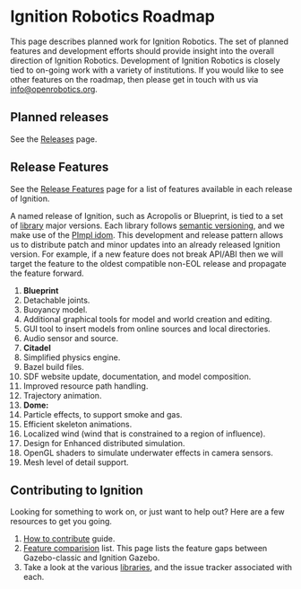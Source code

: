 # Ignition Robotics Roadmap

This page describes planned work for Ignition Robotics. The set of planned
features and development efforts should provide insight into the overall
direction of Ignition Robotics. Development of Ignition Robotics is closely
tied to on-going work with a variety of institutions. If you would like to
see other features on the roadmap, then please get in touch with us via
info@openrobotics.org. 

## Planned releases

See the [Releases](/docs/releases) page.

## Release Features

See the [Release Features](/docs/release-features) page for a list of features
available in each release of Ignition.

A named release of Ignition, such as Acropolis or Blueprint, is tied to
a set of [library](/libs) major versions. Each library follows
[semantic versioning](https://semver.org/), and we make use of the [PImpl
idom](https://en.cppreference.com/w/cpp/language/pimpl). This development
and release pattern allows us to distribute patch and minor updates into an already released Ignition version. For example, if a new feature does not break API/ABI then we will target the feature to the oldest compatible non-EOL release and propagate the feature forward.

1. **Blueprint**
  1. Detachable joints.
  1. Buoyancy model.
  1. Additional graphical tools for model and world creation and editing.
  1. GUI tool to insert models from online sources and local directories.
  1. Audio sensor and source.
1. **Citadel**
  1. Simplified physics engine.
  1. Bazel build files.
  1. SDF website update, documentation, and model composition.
  1. Improved resource path handling.
  1. Trajectory animation.
1. **Dome:**
  1. Particle effects, to support smoke and gas.
  1. Efficient skeleton animations.
  1. Localized wind (wind that is constrained to a region of influence).
  1. Design for Enhanced distributed simulation.
  1. OpenGL shaders to simulate underwater effects in camera sensors. 
  1. Mesh level of detail support.

## Contributing to Ignition

Looking for something to work on, or just want to help out? Here are a few
resources to get you going.

1. [How to contribute](/docs/all/contributing) guide.
1. [Feature comparision](/docs/citadel/comparison) list. This page lists the
   feature gaps between Gazebo-classic and Ignition Gazebo.
1. Take a look at the various [libraries](/libs), and the issue tracker
   associated with each.
